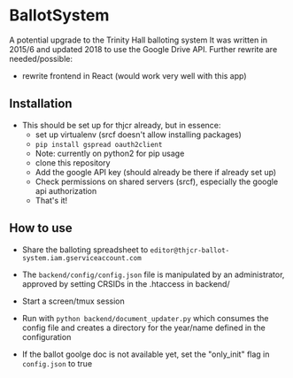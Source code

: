# BallotSystem
A potential upgrade to the Trinity Hall balloting system
It was written in 2015/6 and updated 2018 to use the Google Drive API.
Further rewrite are needed/possible:
* rewrite frontend in React (would work very well with this app)

## Installation
* This should be set up for thjcr already, but in essence:
  * set up virtualenv (srcf doesn't allow installing packages)
  * `pip install gspread oauth2client`
  * Note: currently on python2 for pip usage
  * clone this repository
  * Add the google API key (should already be there if already set up)
  * Check permissions on shared servers (srcf), especially the google api authorization
  * That's it!
  
## How to use
* Share the balloting spreadsheet to `editor@thjcr-ballot-system.iam.gserviceaccount.com`
* The `backend/config/config.json` file is manipulated by an administrator, approved by setting CRSIDs in the .htaccess in backend/
* Start a screen/tmux session
* Run with `python backend/document_updater.py` which consumes the config file and creates a directory for the year/name defined in the configuration

* If the ballot goolge doc is not available yet, set the "only_init" flag in `config.json` to true
